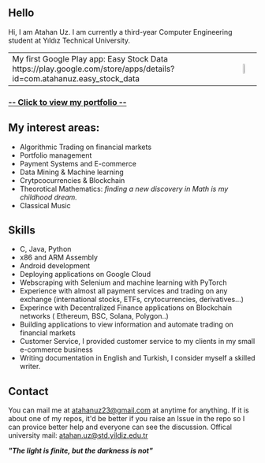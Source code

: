 ## Hello

Hi, I am Atahan Uz. I am currently a third-year Computer Engineering student at Yıldız Technical University.

<table>
  <tr>
    <td valign="middle">
      My first Google Play app: Easy Stock Data https://play.google.com/store/apps/details?id=com.atahanuz.easy_stock_data
    </td>
    <td>
      <img src="https://i.imgur.com/ht0EV23.png" width="33%" height="14%">
    </td>
  </tr>
</table>


### [-- Click to view my portfolio --](portfolio.md)

## My interest areas:
- Algorithmic Trading on financial markets
- Portfolio management 
- Payment Systems and E-commerce
- Data Mining & Machine learning
- Crytpcocurrencies & Blockchain
- Theorotical Mathematics:  *finding a new discovery in Math is my childhood dream.*
- Classical Music

## Skills
- C, Java, Python
- x86 and ARM Assembly
- Android development
- Deploying applications on Google Cloud
- Webscraping with Selenium and machine learning with PyTorch
- Experience with almost all payment services and trading on any exchange (international stocks, ETFs, crytocurrencies, derivatives...)
- Experince with Decentralized Finance applications on Blockchain networks ( Ethereum, BSC, Solana, Polygon..)
- Building applications to view information and automate trading on financial markets
- Customer Service, I provided customer service to my clients in my small e-commerce business
- Writing documentation in English and Turkish, I consider myself a skilled writer.



## Contact
You can mail me at atahanuz23@gmail.com at anytime for anything. 
If it is about one of my repos, it'd be better if you raise an Issue in the repo so I can provice better help and everyone can see the discussion. Offical university mail: atahan.uz@std.yildiz.edu.tr

**_"The light is finite, but the darkness is not"_**

